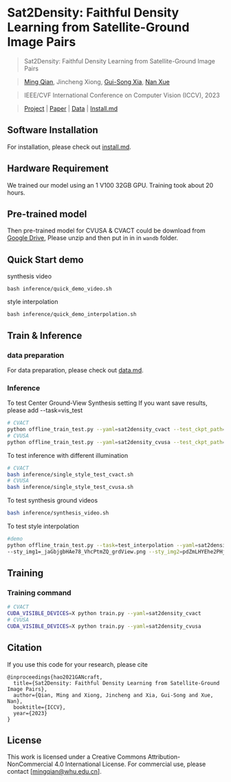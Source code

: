 # Sat2Density: Faithful Density Learning from Satellite-Ground Image Pairs

> Sat2Density: Faithful Density Learning from Satellite-Ground Image Pairs

> [Ming Qian](https://qianmingduowan.github.io/), Jincheng Xiong, [Gui-Song Xia](http://www.captain-whu.com/xia_En.html), [Nan Xue](https://xuenan.net)

> IEEE/CVF International Conference on Computer Vision (ICCV), 2023

> [Project](https://sat2density.github.io/) | [Paper](https://arxiv.org/abs/2303.14672) | [Data]() | [Install.md]()


## Software Installation 
For installation, please check out [install.md](docs/INSTALL.md).


## Hardware Requirement
We trained our model using an 1 V100 32GB GPU. Training took about 20 hours.




## Pre-trained model
Then pre-trained model for CVUSA & CVACT could be download from [Google Drive](https://drive.google.com/drive/folders/183sWTSYm7Rsi20pbyRsalbGGJi5JOcr1?usp=drive_link),
Please unzip and then put in in in `wandb` folder.

## Quick Start demo
synthesis video

`
bash inference/quick_demo_video.sh
`

style interpolation

`
bash inference/quick_demo_interpolation.sh
`

## Train & Inference
### data preparation
For data preparation, please check out [data.md](dataset/INSTALL.md).


### Inference

To test Center Ground-View Synthesis setting
If you want save results, please add --task=vis_test
```bash
# CVACT
python offline_train_test.py --yaml=sat2density_cvact --test_ckpt_path=2u87bj8w
# CVUSA
python offline_train_test.py --yaml=sat2density_cvusa --test_ckpt_path=2cqv8uh4
```

To test inference with different illumination
```bash
# CVACT
bash inference/single_style_test_cvact.sh
# CVUSA
bash inference/single_style_test_cvusa.sh
```

To test synthesis ground videos
```bash
bash inference/synthesis_video.sh
```

To test style interpolation
```bash 
#demo
python offline_train_test.py --task=test_interpolation --yaml=sat2density_cvact --test_ckpt_path=2u87bj8w 
--sty_img1=_jaGbjgbHAe78_VhcPtmZQ_grdView.png --sty_img2=pdZmLHYEhe2PHj_8-WHMhw_grdView.png --demo_img=VAMM6sIEbYAY5E6ZD_RMKg_satView_polish.png
```



## Training

### Training command

```bash
# CVACT
CUDA_VISIBLE_DEVICES=X python train.py --yaml=sat2density_cvact
# CVUSA
CUDA_VISIBLE_DEVICES=X python train.py --yaml=sat2density_cvusa
```

## Citation
If you use this code for your research, please cite

```
@inproceedings{hao2021GANcraft,
  title={Sat2Density: Faithful Density Learning from Satellite-Ground Image Pairs},
  author={Qian, Ming and Xiong, Jincheng and Xia, Gui-Song and Xue, Nan},
  booktitle={ICCV},
  year={2023}
}
```

## License
This work is licensed under a Creative Commons Attribution-NonCommercial 4.0 International License.
For commercial use, please contact [mingqian@whu.edu.cn].
